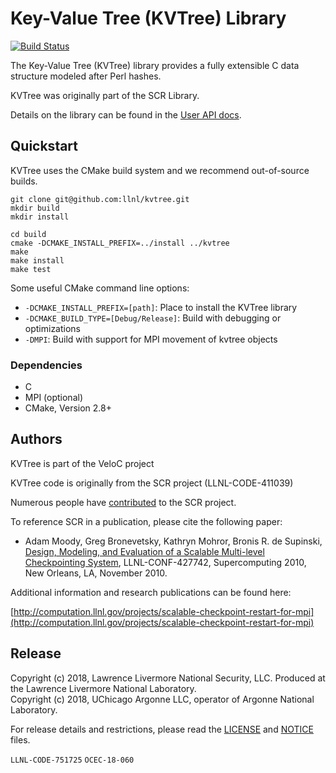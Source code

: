 # Key-Value Tree (KVTree) Library

[![Build Status](https://api.travis-ci.org/ECP-VeloC/KVTree.png?branch=master)](https://travis-ci.org/ECP-VeloC/KVTree)

The Key-Value Tree (KVTree) library provides a fully extensible C data
structure modeled after Perl hashes.

KVTree was originally part of the SCR Library.

Details on the library can be found in the [User API docs](https://ecp-veloc.github.io/component-user-docs/group__kvtree.html).

## Quickstart

KVTree uses the CMake build system and we recommend out-of-source builds.

```shell
git clone git@github.com:llnl/kvtree.git
mkdir build
mkdir install

cd build
cmake -DCMAKE_INSTALL_PREFIX=../install ../kvtree
make
make install
make test
```

Some useful CMake command line options:

- `-DCMAKE_INSTALL_PREFIX=[path]`: Place to install the KVTree library
- `-DCMAKE_BUILD_TYPE=[Debug/Release]`: Build with debugging or optimizations
- `-DMPI`: Build with support for MPI movement of kvtree objects

### Dependencies

- C
- MPI (optional)
- CMake, Version 2.8+

## Authors

KVTree is part of the VeloC project

KVTree code is originally from the SCR project (LLNL-CODE-411039)

Numerous people have [contributed](https://github.com/llnl/scr/graphs/contributors) to the SCR project.

To reference SCR in a publication, please cite the following paper:

* Adam Moody, Greg Bronevetsky, Kathryn Mohror, Bronis R. de Supinski, [Design, Modeling, and Evaluation of a Scalable Multi-level Checkpointing System](http://dl.acm.org/citation.cfm?id=1884666), LLNL-CONF-427742, Supercomputing 2010, New Orleans, LA, November 2010.

Additional information and research publications can be found here:

[http://computation.llnl.gov/projects/scalable-checkpoint-restart-for-mpi](http://computation.llnl.gov/projects/scalable-checkpoint-restart-for-mpi)

## Release

Copyright (c) 2018, Lawrence Livermore National Security, LLC.
Produced at the Lawrence Livermore National Laboratory.
<br>
Copyright (c) 2018, UChicago Argonne LLC, operator of Argonne National Laboratory.


For release details and restrictions, please read the [LICENSE](https://github.com/LLNL/KVTree/blob/master/LICENSE) and [NOTICE](https://github.com/LLNL/KVTree/blob/master/NOTICE) files.

`LLNL-CODE-751725` `OCEC-18-060`
